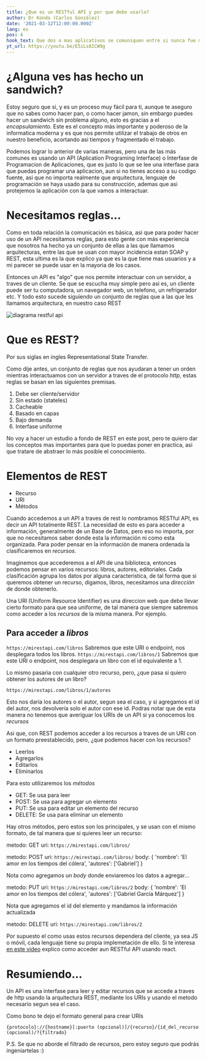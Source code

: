 ```yaml
---
title: ¿Que es un RESTful API y por que debo usarlo?
author: Dr Kondo (Carlos González)
date: '2021-03-12T12:00:00.000Z'
lang: es
pos: 4
hook_text: Que dos o mas aplicativos se comuniquen entre si nunca fue más fácil, pero hay que seguir ciertas reglas para hacernos la vida más amena, aqui, te digo como...
yt_url: https://youtu.be/E5iLs8ICW9g
---
```


# ¿Alguna ves has hecho un sandwich?

Estoy seguro que si, y es un proceso muy fácil para ti, aunque te aseguro que no sabes como hacer pan, o como hacer jamon, sin embargo puedes hacer un sandwich sin problema alguno, esto es gracias a el *encapsulamiento*. Este es el concepto más importante y poderoso de la informatica moderna y es que nos permite utilizar el trabajo de otros en nuestro beneficio, acortando asi tiempos y fragmentado el trabajo.

Podemos lograr lo anterior de varias maneras, pero una de las más comunes es usando un API (Aplication Programing Interface) o Interfase de Programacion de Aplicaciones, que es justo lo que se lee una interfase para que puedas programar una aplicacion, aun si no tienes acceso a su codigo fuente, asi que no importa realmente que arquitectura, lenguaje de programación se haya usado para su construcción, ademas que asi protejemos la aplicación con la que vamos a interactuar.

# Necesitamos reglas...

Como en toda relación la comunicación es básica, asi que para poder hacer uso de un API necesitamos reglas, para esto gente con más experiencia que nosotros ha hecho ya un conjunto de ellas a las que llamamos arquitecturas, entre las que se usan con mayor incidencia estan SOAP y REST, esta ultima es la que explico ya que es la que tiene mas usuarios y a mi parecer se puede usar en la mayoria de los casos.


Entonces un API es "algo" que nos permite interactuar con un servidor, a traves de un cliente. Se que se escucha muy simple pero asi es, un cliente puede ser tu computadora, un navegador web, un telefono, un refrigerador etc. Y todo esto sucede siguiendo un conjunto de reglas que a las que les llamamos arquitectura, en nuestro caso REST

![diagrama restful api](../static/031221/restful-api-diagram.png)

# Que es REST?

Por sus siglas en ingles Representational State Transfer.

Como dije antes, un conjunto de reglas que nos ayudaran a tener un orden mientras interactuamos con un servidor a traves de el protocolo *http*, estas reglas se basan en las siguientes premisas.

1. Debe ser cliente/servidor
2. Sin estado (stateles)
3. Cacheable
4. Basado en capas
5. Bajo demanda
6. Interfase uniforme

No voy a hacer un estudio a fondo de REST en este post, pero te quiero dar los conceptos mas importantes para que lo puedas poner en practica, asi que tratare de abstraer lo más posible el conocimiento.

# Elementos de REST

- Recurso
- URI
- Métodos

Cuando accedemos a un API a traves de rest lo nombramos RESTful API, es decir un API totalmente REST. La necesidad de esto es para acceder a información, generalmente de un Base de Datos, pero eso no importa, por que no necesitamos saber donde esta la información ni como esta organizada. Para poder pensar en la información de manera ordenada la clasificaremos en *recursos.*

Imaginemos que accederemos a el API de una biblioteca, entonces podemos pensar en varios recursos: libros, autores, editoriales. Cada clasificación agrupa los datos por alguna caracteristica, de tal forma que si queremos obtener un recurso, digamos, libros, necesitamos una *dirección* de donde obtenerlo.

Una URI (Uniform Resource Identifier) es una direccion web que debe llevar cierto formato para que sea uniforme, de tal manera que siempre sabremos como acceder a los *recursos* de la misma manera. Por ejemplo.

## Para acceder a *libros*

`https://mirestapi.com/libros` Sabremos que este URI o endpoint, nos desplegara todos los libros.
`https://mirestapi.com/libros/1` Sabremos que este URI o endpoint, nos desplegara un libro con el id equivalente a 1.

Lo mismo pasaria con cualquier otro recurso, pero, ¿que pasa si quiero obtener los autores de un libro?

`https://mirestapi.com/libros/1/autores`

Esto nos daria los autores o el autor, segun sea el caso, y si agregamos el id del autor, nos devolvería solo el autor con ese id. Podras notar que de esta manera no tenemos que averiguar los URIs de un API si ya conocemos los *recursos*

Asi que, con REST podemos acceder a los recursos a traves de un URI con un  formato preestablecido, pero, ¿que podemos hacer con los recursos?

- Leerlos
- Agregarlos
- Editarlos
- Eliminarlos

Para esto utilizaremos los *métodos*

- GET: Se usa para leer
- POST: Se usa para agregar un elemento
- PUT: Se usa para editar un elemento del recurso
- DELETE: Se usa para eliminar un elemento

Hay otros métodos, pero estos son los principales, y se usan con el mismo formato, de tal manera que si quieres leer un recurso:

metodo: GET
uri: `https://mirestapi.com/libros/`

metodo: POST
uri: `https://mirestapi.com/libros/`
body: {
    'nombre': 'El amor en los tiempos del cólera',
    'autores': ['Gabriel']
}

Nota como agregamos un *body* donde enviaremos los datos a agregar...

metodo: PUT
uri: `https://mirestapi.com/libros/2`
body: {
    'nombre': 'El amor en los tiempos del cólera',
    'autores': ['Gabriel García Márquez']
}

Nota que agregamos el id del elemento y mandamos la información actualizada

metodo: DELETE
uri: `https://mirestapi.com/libros/2`


Por supuesto el como usas estos recursos dependera del cliente, ya sea JS o móvil, cada lenguaje tiene su propia implemetación de ello. Si te interesa [en este video](https://www.youtube.com/watch?v=5tCt2I7OX9s) explico como acceder aun RESTful API usando react.

# Resumiendo...

Un API es una interfase para leer y editar recursos que se accede a traves de http usando la arquitectura REST, mediante los URIs y usando el metodo necesario segun sea el caso.

Como bono te dejo el formato general para crear URIs

`{protocolo}://{hostname}[:puerto (opcional)]/{recurso}/{id_del_recurso (opcional)/?{filtrado}`

P.S. Se que no aborde el filtrado de recursos, pero estoy seguro que podrás ingeniartelas :)

